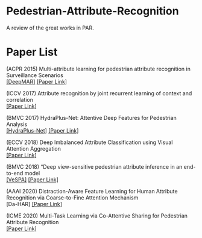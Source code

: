 # Pedestrian-Attribute-Recognition
A review of the great works in PAR.


# Paper List

(ACPR 2015) Multi-attribute learning for pedestrian attribute recognition in Surveillance Scenarios <br>
[[DeepMAR]](https://github.com/dangweili/pedestrian-attribute-recognition-pytorch)  [ [Paper Link] ](http://ir.ia.ac.cn/bitstream/173211/12681/1/multiattribute_acpr15.pdf)
  
(ICCV 2017) Attribute recognition by joint recurrent learning of context and correlation <br>
[ [Paper Link] ](https://arxiv.org/abs/1709.08553)

(BMVC 2017) HydraPlus-Net: Attentive Deep Features for Pedestrian Analysis<br>
[[HydraPlus-Net]](https://github.com/xh-liu/HydraPlus-Net)          [ [Paper Link] ](https://arxiv.org/abs/1709.09930)

(ECCV 2018) Deep Imbalanced Attribute Classification using Visual Attention Aggregation<br>
          [ [Paper Link] ](https://arxiv.org/abs/1807.03903)

(BMVC 2018) “Deep view-sensitive pedestrian attribute inference in an end-to-end model <br>
[[VeSPA]](https://github.com/asc-kit/vespa)     [ [Paper Link] ](https://arxiv.org/pdf/1707.06089.pdf)

(AAAI 2020) Distraction-Aware Feature Learning for Human Attribute Recognition via Coarse-to-Fine Attention Mechanism <br>
[Da-HAR]    [ [Paper Link] ](https://arxiv.org/pdf/1911.11351.pdf)

(ICME 2020) Multi-Task Learning via Co-Attentive Sharing for Pedestrian Attribute Recognition<br>
          [ [Paper Link] ](https://arxiv.org/pdf/2004.03164.pdf)
